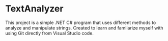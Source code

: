 # TextAnalyzer

This project is a simple .NET C# program that uses different methods to analyze and manipulate strings. 
Created to learn and familarize myself with using Git directly from Visual Studio code. 

